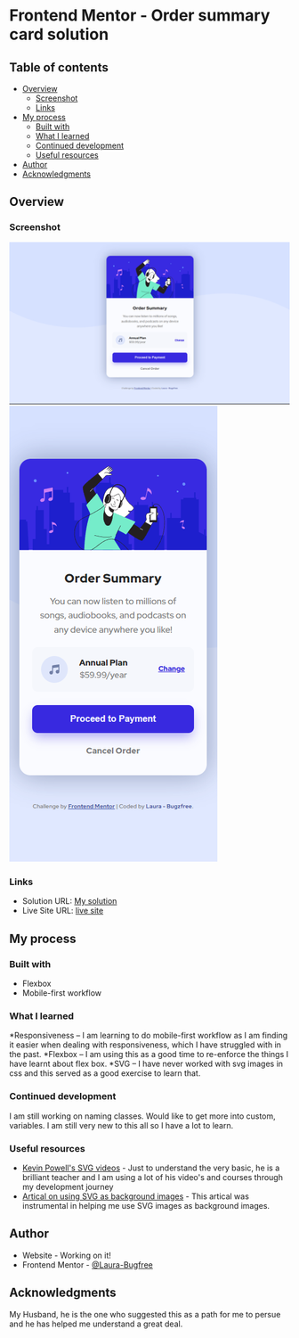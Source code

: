 # Frontend Mentor - Order summary card solution


## Table of contents

- [Overview](#overview)
  - [Screenshot](#screenshot)
  - [Links](#links)
- [My process](#my-process)
  - [Built with](#built-with)
  - [What I learned](#what-i-learned)
  - [Continued development](#continued-development)
  - [Useful resources](#useful-resources)
- [Author](#author)
- [Acknowledgments](#acknowledgments)



## Overview


### Screenshot

![Desktop](./screenshots/screenshot-desktop.png)
![mobile](./screenshots/screenshot-mobile.png)



### Links

- Solution URL: [My solution](https://github.com/Laura-BugFree/order-summary-component.git)
- Live Site URL: [live site]( https://laura-bugfree.github.io/order-summary-component/)

## My process

### Built with

- Flexbox
- Mobile-first workflow

### What I learned

*Responsiveness – I am learning to do mobile-first workflow as I am finding it easier when dealing with responsiveness, which I have struggled with in the past. 
*Flexbox – I am using this as a good time to re-enforce the things I have learnt about flex box. 
*SVG – I have never worked with svg images in css and this served as a good exercise to learn that. 


### Continued development

I am still working on naming classes. Would like to get more into custom, variables. I am still very new to this all so I have a lot to learn.

### Useful resources

- [Kevin Powell's SVG videos](https://www.youtube.com/watch?v=ZJSCl6XEdP8) - Just to understand the very basic, he is a brilliant teacher and I am using a lot of his video's and courses through my development journey
- [Artical on using SVG as background images](https://www.svgbackgrounds.com/how-to-add-svgs-with-css-background-image/) - This artical was instrumental in helping me use SVG images as background images.


## Author

- Website - Working on it!
- Frontend Mentor - [@Laura-Bugfree](https://www.frontendmentor.io/profile/Laura-Bugfree)


## Acknowledgments

My Husband, he is the one who suggested this as a path for me to persue and he has helped me understand a great deal.
